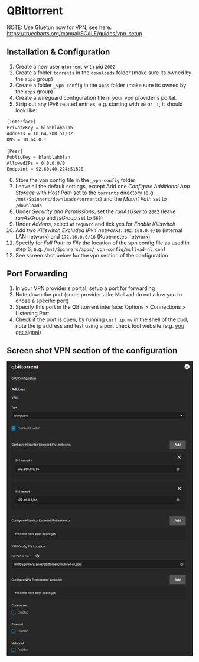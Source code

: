 # QBittorrent

NOTE: Use Gluetun now for VPN, see here: https://truecharts.org/manual/SCALE/guides/vpn-setup

## Installation & Configuration
1. Create a new user `qtorrent` with _uid_ `2002`
1. Create a folder `torrents` in the `downloads` folder (make sure its owned by the `apps` group)
1. Create a folder `_vpn-config` in the `apps` folder (make sure its owned by the `apps` group)
1. Create a wireguard configuration file in your vpn provider's portal. 
1. Strip out any IPv6 related entries, e.g. starting with `00` or `::`, it should look like:

```
[Interface]
PrivateKey = blahblahblah
Address = 10.64.208.51/32
DNS = 10.64.0.1

[Peer]
PublicKey = blahblahblah
AllowedIPs = 0.0.0.0/0
Endpoint = 92.60.40.224:51820
```

6. Store the vpn config file in the `_vpn-config` folder
1. Leave all the default settings, except Add one _Configure Additional App Storage_ with _Host Path_ set to the `torrents` directory (e.g. `/mnt/Spinners/downloads/torrents`) and the _Mount Path_ set to `/downloads`
1. Under _Security and Permissions_, set the _runAsUser_ to `2002` (leave _runAsGroup_ and _fsGroup_ set to `568`)
1. Under _Addons_, select `Wireguard` and tick yes for _Enable Killswitch_
1. Add two _Killswitch Excluded IPv4 networks_: `192.168.0.0/16` (internal LAN network) and `172.16.0.0/16` (Kubernetes network)
1. Specify for _Full Path to File_ the location of the vpn config file as used in step 6, e.g. `/mnt/Spinners/apps/_vpn-config/mullvad-nl.conf`
1. See screen shot below for the vpn section of the configuration

## Port Forwarding
1. In your VPN provider's portal, setup a port for forwarding
2. Note down the port (some providers like Mullvad do not allow you to chose a specific port)
3. Specify this port in the QBittorrent interface: Options > Connections > Listening Port
4. Check if the port is open, by running `curl ip.me` in the shell of the pod, note the ip address and test using a port check tool website (e.g. [you get signal](https://www.yougetsignal.com/tools/open-ports/))

## Screen shot VPN section of the configuration

![VPN Wireguard settings](./images/vpn_wireguard_settings.png "VPN Wireguard settings")


